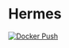 # Hermes
[![Docker Push](https://github.com/berkayalcin/Hermes/actions/workflows/main.yml/badge.svg?branch=master)](https://github.com/berkayalcin/Hermes/actions/workflows/main.yml)

